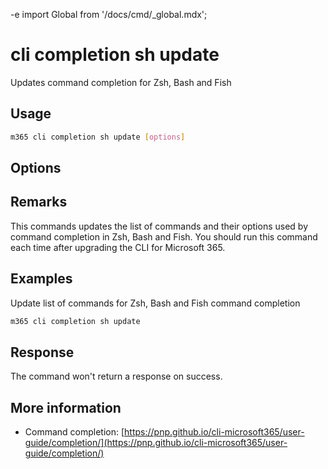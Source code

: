-e <!-- DISCLAIMER: All secrets, passwords, and sensitive values in this document are examples only and not real credentials. -->
import Global from '/docs/cmd/_global.mdx';

# cli completion sh update

Updates command completion for Zsh, Bash and Fish

## Usage

```sh
m365 cli completion sh update [options]
```

## Options

<Global />

## Remarks

This commands updates the list of commands and their options used by command completion in Zsh, Bash and Fish. You should run this command each time after upgrading the CLI for Microsoft 365.

## Examples

Update list of commands for Zsh, Bash and Fish command completion

```sh
m365 cli completion sh update
```

## Response

The command won't return a response on success.

## More information

- Command completion: [https://pnp.github.io/cli-microsoft365/user-guide/completion/](https://pnp.github.io/cli-microsoft365/user-guide/completion/)
